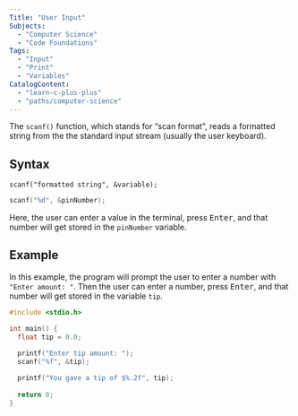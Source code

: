 ```yaml
---
Title: "User Input"
Subjects:
  - "Computer Science"
  - "Code Foundations"
Tags: 
  - "Input"
  - "Print"
  - "Variables"
CatalogContent:
  - "learn-c-plus-plus"
  - "paths/computer-science"
---
```


The `scanf()` function, which stands for “scan format", reads a formatted string from the the standard input stream (usually the user keyboard).

## Syntax

```pseudo
scanf("formatted string", &variable);  
```

```c
scanf("%d", &pinNumber);  
```

Here, the user can enter a value in the terminal, press <kbd>Enter</kbd>, and that number will get stored in the `pinNumber` variable.

## Example

In this example, the program will prompt the user to enter a number with `"Enter amount: "`. Then the user can enter a number, press <kbd>Enter</kbd>, and that number will get stored in the variable `tip`.

```c
#include <stdio.h>

int main() {
  float tip = 0.0;
  
  printf("Enter tip amount: ");
  scanf("%f", &tip);  

  printf("You gave a tip of $%.2f", tip);
  
  return 0;
}
```